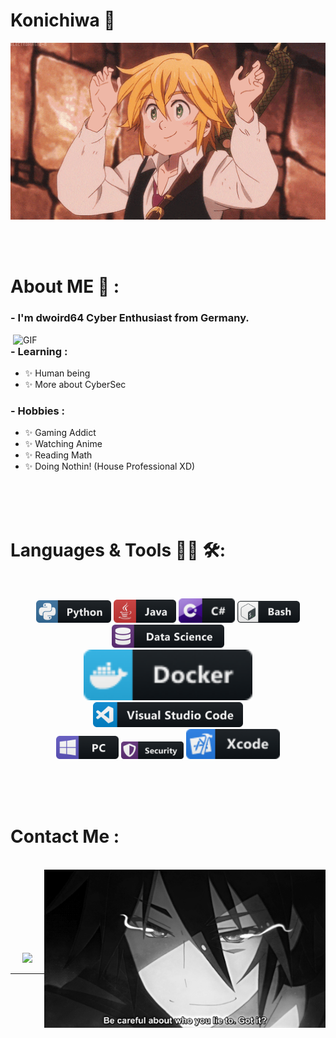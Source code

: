 # Konichiwa 👋

<div align="center">
<img hight="300" width="700" alt="GIF" align="center" src="https://github.com/dword64/dword64/blob/main/assets/208593.gif">
</div>

</br>
</br>
</br>


# About ME 💬 :

### - I'm dwoird64 Cyber Enthusiast from Germany.

<img hight="400" width="500" alt="GIF" align="right" src="https://github.com/dword64/dword64/blob/main/assets/1936.gif">

### - Learning :
- ✨ Human being 
- ✨ More about CyberSec

### - Hobbies : 
- ✨ Gaming Addict
- ✨ Watching Anime
- ✨ Reading Math
- ✨ Doing Nothin! (House Professional XD)

</br>
</br>
</br>



# Languages & Tools 👨‍💻 🛠:
</br>

<p align="center">

<!-- For more icons please follow  https://github.com/MikeCodesDotNET/ColoredBadges -->
<img src="https://github.com/dword64/dword64/blob/main/assets/icons/python.png" alt="python" width="120" hight="50">
<img src="https://github.com/dword64/dword64/blob/main/assets/icons/java.png" alt="java"  width="100" hight="50">
<img src="https://github.com/dword64/dword64/blob/main/assets/icons/csharp.png" alt="C#" width="90" hight="50">
<img src="https://github.com/dword64/dword64/blob/main/assets/icons/bash.png" alt="bash" width="100" hight="50">
<img src="https://github.com/dword64/dword64/blob/main/assets/icons/datascience.png" alt="datascience" width="180" hight="50">
</br>
<img src="https://github.com/dword64/dword64/blob/main/assets/icons/docker.png" alt="docker" width="270" hight="50">
<img src="https://github.com/dword64/dword64/blob/main/assets/icons/visualstudio_code.png" alt="visualstudio_code" width="240" hight="50">
</br>
<img src="https://github.com/dword64/dword64/blob/main/assets/icons/pc.png" alt="pc" width="100" hight="50">
<img src="https://github.com/dword64/dword64/blob/main/assets/icons/security.png" alt="Security" width="100" hight="50">
<img src="https://github.com/dword64/dword64/blob/main/assets/icons/xcode.png" alt="xcode" width="150" hight="50">
</p>
</br>
</br>
</br>



# Contact Me :

<p>
 </br>


<img hight="320" width="450" align="right" alt="GIF" src="https://github.com/dword64/dword64/blob/main/assets/93195.gif">


 

</br>
</br>
</br>
</br>
</br>
</br>
</br>



<p align="center" >  
  <a href="https://github.com/anuraghazra/github-readme-stats"> 
<img  src="ttps://github-readme-stats.vercel.app/api?username=dword64&&show_icons=true&theme=radical"/>
  </a>
  </p>

*************
